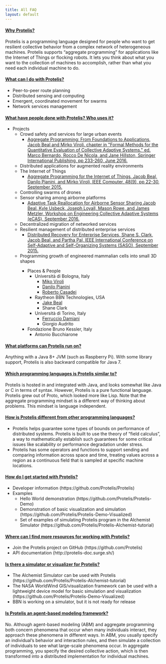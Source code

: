 ```yaml
---
title: All FAQ
layout: default
---
```

<div class="panel-group" id="accordion">
                    <div class="panel panel-default">
                        <div class="panel-heading">
                            <h4 class="panel-title">
                                <a class="noCrossRef accordion-toggle" data-toggle="collapse" data-parent="#accordion" href="#collapseOne">Why Protelis?</a>
                            </h4>
                        </div>
                        <div id="collapseOne" class="panel-collapse collapse noCrossRef">
                            <div class="panel-body">
                                Protelis is a programming language designed for people who want to get resilient collective behavior from a complex network of heterogeneous machines. Protelis supports “aggregate programming” for applications like the Internet of Things or flocking robots. It lets you think about what you want to the collection of machines to accomplish, rather than what you need each individual machine to do.
                            </div>
                        </div>
                    </div>
                    <!-- /.panel -->
                    <div class="panel panel-default">
                        <div class="panel-heading">
                            <h4 class="panel-title">
                                <a class="noCrossRef accordion-toggle" data-toggle="collapse" data-parent="#accordion" href="#collapseTwo">What can I do with Protelis?</a>
                            </h4>
                        </div>
                        <div id="collapseTwo" class="panel-collapse collapse noCrossRef">
                            <div class="panel-body">
				<ul>
					<li> Peer-to-peer route planning </li> 
					<li> Distributed sensing and computing </li>
					<li> Emergent, coordinated movement for swarms </li>
					<li> Network services management </li>
				    </ul>
                            </div>
                        </div>
                    </div>
                    <!-- /.panel -->
                    <div class="panel panel-default">
                        <div class="panel-heading">
                            <h4 class="panel-title">
                                <a class="noCrossRef accordion-toggle" data-toggle="collapse" data-parent="#accordion" href="#collapseThree">What have people done with Protelis? Who uses it?</a>
                            </h4>
                        </div>
                        <div id="collapseThree" class="panel-collapse collapse noCrossRef">
                            <div class="panel-body">
                            	<ul>
					<li> Projects 
					<ul>
						<li> Crowd safety and services for large urban events 
						<ul>
							<li><a href="http://web.mit.edu/jakebeal/www/Publications/QUANTICOL16-AggregateProgramming.pdf">Aggregate Programming: From Foundations to Applications, Jacob Beal and Mirko Viroli. chapter in "Formal Methods for the Quantitative Evaluation of Collective Adaptive Systems." ed. Marco Bernardo, Rocco De Nicola, and Jane Hillston, Springer International Publishing, pp 233-260, June 2016.</a> </li> </ul> </li>
						<li> Distributed applications for augmented reality environments </li>
						<li> The Internet of Things 
						<ul> 
							<li> <a href="http://web.mit.edu/jakebeal/www/Publications/Computer-AggregateProgramming-2015.pdf">Aggregate Programming for the Internet of Things, Jacob Beal, Danilo Pianini, and Mirko Viroli, IEEE Computer, 48(9), pp 22-30, September 2015.</a></li> </ul> </li>
						<li> Controlling swarms of drones </li>
						<li> Sensor sharing among airborne platforms
						<ul>	
							<li> <a href="http://web.mit.edu/jakebeal/www/Publications/eCAS16-MTIP-reallocation-preprint.pdf">Adaptive Task Reallocation for Airborne Sensor Sharing Jacob Beal, Kyle Usbeck, Joseph Loyall, Mason Rowe, and James Metzler, Workshop on Engineering Collective Adaptive Systems (eCAS), September 2016.</a></li></ul></li>
						<li> Decentralized migration of networked services </li>
						<li> Resilient management of distributed enterprise services 
						<ul>
							<li> <a href="http://web.mit.edu/jakebeal/www/Publications/SASO15-EnterpriseDistributedRecovery.pdf">Distributed Recovery for Enterprise Services, Shane S. Clark, Jacob Beal, and Partha Pal, IEEE International Conference on Self-Adaptive and Self-Organizing Systems (SASO), September 2015.</a> </li></ul></li>
						<li> Programming growth of engineered mammalian cells into small 3D shapes </li> <ul> </li>
					<li> Places & People
					<ul>
						<li> Università di Bologna, Italy
						<ul>
							<li> <a href="http://apice.unibo.it/xwiki/bin/view/MirkoViroli/">Miko Viroli</a> </li>
							<li> <a href="http://apice.unibo.it/xwiki/bin/view/DaniloPianini/">Danilo Pianini</a> </li>
							<li> <a href="http://apice.unibo.it/xwiki/bin/view/RobertoCasadei/"> Roberto Casadei</a></li></ul></li>
						<li> Raytheon BBN Technologies, USA
						<ul>
							<li> <a href="http://web.mit.edu/jakebeal/www/">Jake Beal</a> </li>
							<li> Shane Clark </li></ul></li>
						<li> Università di Torino, Italy
						<ul>
							<li> <a href="http://www.di.unito.it/damiani/">Ferruccio Damiani</a> </li>
							<li> Giorgio Audrito </li></ul></li> </ul> </li> 
						<li> Fondazione Bruno Kessler, Italy
							<ul><li> Antonio Bucchiarone</li></ul></li>
						</ul>
                            </div>
                        </div>
                    </div>
                    <!-- /.panel -->
                    <div class="panel panel-default">
                        <div class="panel-heading">
                            <h4 class="panel-title">
                                <a class="noCrossRef accordion-toggle" data-toggle="collapse" data-parent="#accordion" href="#collapseFour">What platforms can Protelis run on?</a>
                            </h4>
                        </div>
                        <div id="collapseFour" class="panel-collapse collapse">
                            <div class="panel-body">
                                Anything with a Java 8+ JVM (such as Raspberry Pi). With some library support, Protelis is also backward compatible for Java 7.
                            </div>
                        </div>
                    </div>
                    <!-- /.panel -->
                    <div class="panel panel-default">
                        <div class="panel-heading">
                            <h4 class="panel-title">
                                <a class="noCrossRef accordion-toggle" data-toggle="collapse" data-parent="#accordion" href="#collapseFive">Which programming languages is Protelis similar to?</a>
                            </h4>
                        </div>
                        <div id="collapseFive" class="panel-collapse collapse">
                            <div class="panel-body">
                                Protelis is hosted in and integrated with Java, and looks somewhat like Java or C in terms of syntax. However, Protelis is a pure functional language. Protelis grew out of Proto, which looked more like Lisp. Note that the aggregate programming mindset is a different way of thinking about problems. This mindset is language independent.
                            </div>
                        </div>
                    </div>
                    <!-- /.panel -->
                    <div class="panel panel-default">
                        <div class="panel-heading">
                            <h4 class="panel-title">
                                <a class="noCrossRef accordion-toggle" data-toggle="collapse" data-parent="#accordion" href="#collapseSix">How is Protelis different from other programming languages?</a>
                            </h4>
                        </div>
                        <div id="collapseSix" class="panel-collapse collapse">
                            <div class="panel-body">
                                <ul><li> Protelis helps guarantee some types of bounds on performance of distributed systems. Protelis is built to use the theory of “field calculus”, a way to mathematically establish such guarantees for some critical issues like scalability or performance degradation under stress.</li>
				<li> Protelis has some operators and functions to support sending and comparing information across space and time, treating values across a region as a continuous field that is sampled at specific machine locations.</li></ul>
                            </div>
                        </div>
                    </div>
                    <!-- /.panel -->
                    <div class="panel panel-default">
                        <div class="panel-heading">
                            <h4 class="panel-title">
                                <a class="noCrossRef accordion-toggle" data-toggle="collapse" data-parent="#accordion" href="#collapseSeven">How do I get started with Protelis?</a>
                            </h4>
                        </div>
                        <div id="collapseSeven" class="panel-collapse collapse">
                            <div class="panel-body">
                                <ul><li> Developer information (https://github.com/Protelis/Protelis) </li>
				<li> Examples
					<ul><li> Hello World demonstration (https://github.com/Protelis/Protelis-Demo) </li>
					<li> Demonstration of basic visualization and simulation (https://github.com/Protelis/Protelis-Demo-Visualized) </li>
					<li> Set of examples of simulating Protelis program in the Alchemist Simulator (https://github.com/Protelis/Protelis-Alchemist-tutorial)</li></ul></li></ul>
                            </div>
                        </div>
                    </div>
                    <!-- /.panel -->
                    <div class="panel panel-default">
                        <div class="panel-heading">
                            <h4 class="panel-title">
                                <a class="noCrossRef accordion-toggle" data-toggle="collapse" data-parent="#accordion" href="#collapseEight">Where can I find more resources for working with Protelis?</a>
                            </h4>
                        </div>
                        <div id="collapseEight" class="panel-collapse collapse">
                            <div class="panel-body">
                                <ul><li> Join the Protelis project on GitHub (https://github.com/Protelis) </li>
					<li> API documentation (http://protelis-doc.surge.sh/) </li>
                            </div>
                        </div>
                    </div>
                    <!-- /.panel -->
                    <div class="panel panel-default">
                        <div class="panel-heading">
                            <h4 class="panel-title">
                                <a class="noCrossRef accordion-toggle" data-toggle="collapse" data-parent="#accordion" href="#collapseNine">Is there a simulator or visualizer for Protelis?</a>
                            </h4>
                        </div>
                        <div id="collapseNine" class="panel-collapse collapse">
                            <div class="panel-body">
				<ul><li> The Alchemist Simulator can be used with Protelis (https://github.com/Protelis/Protelis-Alchemist-tutorial)</li>
				<li> The NASA WorldWind GIS/visualization framework can be used with a lightweight device model for basic simulation and visualization (https://github.com/Protelis/Protelis-Demo-Visualized) </li>
				<li> BBN is working on a simulator, but it is not ready for release </li></ul>
                            </div>
                        </div>
                    </div>
                    <!-- /.panel -->
                    <div class="panel panel-default">
                        <div class="panel-heading">
                            <h4 class="panel-title">
                                <a class="noCrossRef accordion-toggle" data-toggle="collapse" data-parent="#accordion" href="#collapseTen">Is Protelis an agent-based modeling framework?</a>
                            </h4>
                        </div>
                        <div id="collapseTen" class="panel-collapse collapse">
                            <div class="panel-body">
				    No. Although agent-based modeling (ABM) and aggregate programming both concern phenomena that occur when many individuals interact, they approach these phenomena in different ways. In ABM, you usually specify an individual’s behavior and interaction rules, and then simulate a collection of individuals to see what large-scale phenomena occur. In aggregate programming, you specify the desired collective action, which is then transformed into a distributed implementation for individual machines.
                            </div>
                        </div>
                    </div>
                    <!-- /.panel -->
</div>
<!-- /.panel-group -->
